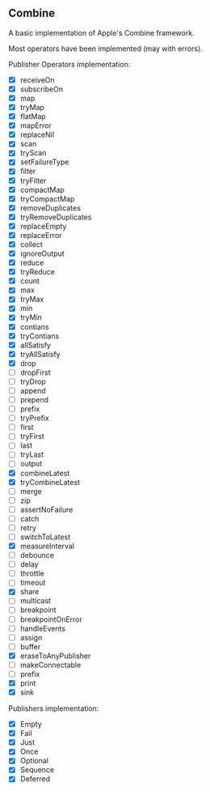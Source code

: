 ## Combine

A basic implementation of Apple's Combine framework.

Most operators have been implemented (may with errors).

Publisher Operators implementation:

- [x] receiveOn
- [x] subscribeOn
- [x] map
- [x] tryMap
- [x] flatMap
- [x] mapError
- [x] replaceNil
- [x] scan
- [x] tryScan
- [x] setFailureType
- [x] filter
- [x] tryFilter
- [x] compactMap
- [x] tryCompactMap
- [x] removeDuplicates
- [x] tryRemoveDuplicates
- [x] replaceEmpty
- [x] replaceError
- [x] collect
- [x] ignoreOutput
- [x] reduce
- [x] tryReduce
- [x] count
- [x] max
- [x] tryMax
- [x] min
- [x] tryMin
- [x] contians
- [x] tryContians
- [x] allSatisfy
- [x] tryAllSatisfy
- [x] drop
- [ ] dropFirst
- [ ] tryDrop
- [ ] append
- [ ] prepend
- [ ] prefix
- [ ] tryPrefix
- [ ] first
- [ ] tryFirst
- [ ] last
- [ ] tryLast
- [ ] output
- [x] combineLatest
- [x] tryCombineLatest
- [ ] merge
- [ ] zip
- [ ] assertNoFailure
- [ ] catch
- [ ] retry
- [ ] switchToLatest
- [x] measureInterval
- [ ] debounce
- [ ] delay
- [ ] throttle
- [ ] timeout
- [x] share
- [ ] multicast
- [ ] breakpoint
- [ ] breakpointOnError
- [ ] handleEvents
- [ ] assign
- [ ] buffer
- [x] eraseToAnyPublisher
- [ ] makeConnectable
- [ ] prefix
- [x] print
- [x] sink

Publishers implementation:
- [x] Empty
- [x] Fail
- [x] Just
- [x] Once
- [x] Optional
- [x] Sequence
- [x] Deferred
